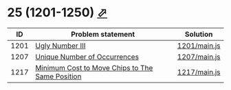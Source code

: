 # 25 (1201-1250) [⬀](https://leetcode.com/problemset/all/#page-25)


| ID   | Problem statement                                                                                                                 | Solution                     |
|------|-----------------------------------------------------------------------------------------------------------------------------------|------------------------------|
| 1201 | [Ugly Number III](https://leetcode.com/problems/ugly-number-iii/)                                                                 | [1201/main.js](1201/main.js) |
| 1207 | [Unique Number of Occurrences](https://leetcode.com/problems/unique-number-of-occurrences/)                                       | [1207/main.js](1207/main.js) |
| 1217 | [Minimum Cost to Move Chips to The Same Position](https://leetcode.com/problems/minimum-cost-to-move-chips-to-the-same-position/) | [1217/main.js](1217/main.js) |

